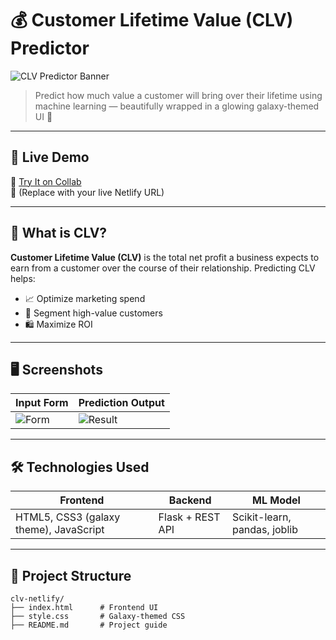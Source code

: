 # 💰 Customer Lifetime Value (CLV) Predictor

![CLV Predictor Banner](https://imgur.com/6qIqKn5.png)

> Predict how much value a customer will bring over their lifetime using machine learning — beautifully wrapped in a glowing galaxy-themed UI 🌌

---

## 🚀 Live Demo

🔗 [Try It on Collab](https://colab.research.google.com/drive/1GxJM-ZKxxmzVhw13ijlKBScXP2PRctA5?usp=sharing)  
🔁 (Replace with your live Netlify URL)

---

## 🧠 What is CLV?

**Customer Lifetime Value (CLV)** is the total net profit a business expects to earn from a customer over the course of their relationship. Predicting CLV helps:

- 📈 Optimize marketing spend
- 👤 Segment high-value customers
- 🛍️ Maximize ROI

---

## 🖥️ Screenshots

| Input Form | Prediction Output |
|------------|-------------------|
| ![Form](https://imgur.com/f3tpqpY.png) | ![Result](https://imgur.com/zw3tM1n.png) |

---

## 🛠️ Technologies Used

| Frontend | Backend | ML Model |
|----------|---------|----------|
| HTML5, CSS3 (galaxy theme), JavaScript | Flask + REST API | Scikit-learn, pandas, joblib |

---

## 📂 Project Structure

```plaintext
clv-netlify/
├── index.html      # Frontend UI
├── style.css       # Galaxy-themed CSS
├── README.md       # Project guide
